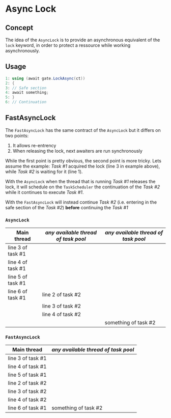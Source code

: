 # Async Lock

## Concept

The idea of the `AsyncLock` is to provide an asynchronous equivalent of the `lock` keyword, in order to protect a ressource while working asynchronously.

## Usage

```csharp
1: using (await gate.LockAsync(ct))
2: {
3: // Safe section
4: await something;
5: }
6: // Continuation
```

## FastAsyncLock

The `FastAsyncLock` has the same contract of the `AsyncLock` but it differs on two points:

1. It allows re-entrency
1. When releasing the lock, next awaiters are run synchronously

While the first point is pretty obvious, the second point is more tricky. Lets assume the example: *Task #1* acquired the lock (line 3 in example above), while *Task #2* is waiting for it (line 1).

With the `AsyncLock` when the thread that is running *Task #1* releases the lock, it will schedule on the `TaskScheduler` the continuation of the *Task #2* while it continues to execute *Task #1*.

With the `FastAsyncLock` will instead continue *Task #2* (i.e. entering in the safe section of the *Task #2*) **before** continuing the *Task #1*

### `AsyncLock`

|  Main thread  | *any available thread of task pool* | *any available thread of task pool* |
| ----------------- | ----------------- |  -------------------- |
| line 3 of task #1 |     |       |
| line 4 of task #1 |     |       |
| line 5 of task #1 |     |       |
| line 6 of task #1 | line 2 of task #2 |       |
|     | line 3 of task #2 |       |
|     | line 4 of task #2 |       |
|     |      | something of task #2 |

### `FastAsyncLock`

|  Main thread  | *any available thread of task pool* |
| ----------------- | --------------------- |
| line 3 of task #1 |      |
| line 4 of task #1 |      |
| line 5 of task #1 |      |
| line 2 of task #2 |      |
| line 3 of task #2 |      |
| line 4 of task #2 |      |
| line 6 of task #1 | something of task #2 |
